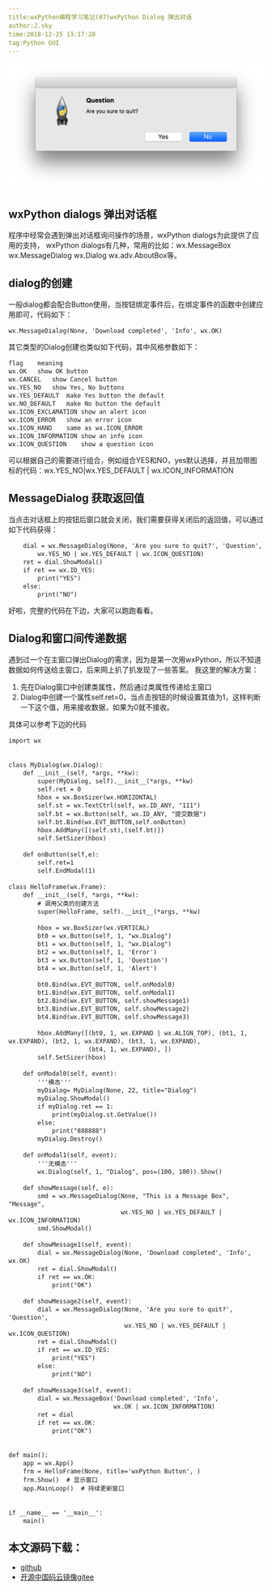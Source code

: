 ```yaml
---
title:wxPython编程学习笔记(07)wxPython Dialog 弹出对话
author:J.sky
time:2018-12-25 13:17:28
tag:Python GUI
---
```


![输入图片说明](assets/images/media/upload/2018/12/Snip20181225_6.png)
## wxPython dialogs 弹出对话框

程序中经常会遇到弹出对话框询问操作的场景，wxPython dialogs为此提供了应用的支持，
wxPython dialogs有几种，常用的比如：wx.MessageBox wx.MessageDialog wx.Dialog wx.adv.AboutBox等。

## dialog的创建

一般dialog都会配合Button使用，当按钮绑定事件后，在绑定事件的函数中创建应用即可，代码如下：

    wx.MessageDialog(None, 'Download completed', 'Info', wx.OK)

其它类型的Dialog创建也类似如下代码，其中风格参数如下：

    flag	meaning
    wx.OK	show OK button
    wx.CANCEL	show Cancel button
    wx.YES_NO	show Yes, No buttons
    wx.YES_DEFAULT	make Yes button the default
    wx.NO_DEFAULT	make No button the default
    wx.ICON_EXCLAMATION	show an alert icon
    wx.ICON_ERROR	show an error icon
    wx.ICON_HAND	same as wx.ICON_ERROR
    wx.ICON_INFORMATION	show an info icon
    wx.ICON_QUESTION	show a question icon

可以根据自己的需要进行组合，例如组合YES和NO，yes默认选择，并且加带图标的代码：wx.YES_NO|wx.YES_DEFAULT | wx.ICON_INFORMATION

## MessageDialog 获取返回值

当点击对话框上的按钮后窗口就会关闭，我们需要获得关闭后的返回值，可以通过如下代码获得：

        dial = wx.MessageDialog(None, 'Are you sure to quit?', 'Question',
            wx.YES_NO | wx.YES_DEFAULT | wx.ICON_QUESTION)
        ret = dial.ShowModal()
        if ret == wx.ID_YES:
            print("YES")
        else:
            print("NO")

好啦，完整的代码在下边，大家可以跑跑看看。

## Dialog和窗口间传递数据

遇到过一个在主窗口弹出Dialog的需求，因为是第一次用wxPython，所以不知道数据如何传送给主窗口，后来网上扒了扒发现了一些答案。
我这里的解决方案：

1. 先在Dialog窗口中创建类属性，然后通过类属性传递给主窗口
2. Dialog中创建一个属性self.ret=0，当点击按钮的时候设置其值为1，这样判断一下这个值，用来接收数据，如果为0就不接收。

具体可以参考下边的代码


    import wx
    
    
    class MyDialog(wx.Dialog):
        def __init__(self, *args, **kw):
            super(MyDialog, self).__init__(*args, **kw)
            self.ret = 0
            hbox = wx.BoxSizer(wx.HORIZONTAL)
            self.st = wx.TextCtrl(self, wx.ID_ANY, "111")
            self.bt = wx.Button(self, wx.ID_ANY, "提交数据")
            self.bt.Bind(wx.EVT_BUTTON,self.onButton)
            hbox.AddMany([(self.st),(self.bt)])
            self.SetSizer(hbox)
    
        def onButton(self,e):
            self.ret=1
            self.EndModal(1)
    
    class HelloFrame(wx.Frame):
        def __init__(self, *args, **kw):
            # 调用父类的创建方法
            super(HelloFrame, self).__init__(*args, **kw)
    
            hbox = wx.BoxSizer(wx.VERTICAL)
            bt0 = wx.Button(self, 1, "wx.Dialog")
            bt1 = wx.Button(self, 1, "wx.Dialog")
            bt2 = wx.Button(self, 1, 'Error')
            bt3 = wx.Button(self, 1, 'Question')
            bt4 = wx.Button(self, 1, 'Alert')
    
            bt0.Bind(wx.EVT_BUTTON, self.onModal0)
            bt1.Bind(wx.EVT_BUTTON, self.onModal1)
            bt2.Bind(wx.EVT_BUTTON, self.showMessage1)
            bt3.Bind(wx.EVT_BUTTON, self.showMessage2)
            bt4.Bind(wx.EVT_BUTTON, self.showMessage3)
    
            hbox.AddMany([(bt0, 1, wx.EXPAND | wx.ALIGN_TOP), (bt1, 1, wx.EXPAND), (bt2, 1, wx.EXPAND), (bt3, 1, wx.EXPAND),
                          (bt4, 1, wx.EXPAND), ])
            self.SetSizer(hbox)
    
        def onModal0(self, event):
            '''模态'''
            myDialog= MyDialog(None, 22, title="Dialog")
            myDialog.ShowModal()
            if myDialog.ret == 1:
                print(myDialog.st.GetValue())
            else:
                print("888888")
            myDialog.Destroy()
    
        def onModal1(self, event):
            '''无模态'''
            wx.Dialog(self, 1, "Dialog", pos=(100, 100)).Show()
    
        def showMessage(self, e):
            smd = wx.MessageDialog(None, "This is a Message Box", "Message",
                                   wx.YES_NO | wx.YES_DEFAULT | wx.ICON_INFORMATION)
            smd.ShowModal()
    
        def showMessage1(self, event):
            dial = wx.MessageDialog(None, 'Download completed', 'Info', wx.OK)
            ret = dial.ShowModal()
            if ret == wx.OK:
                print("OK")
    
        def showMessage2(self, event):
            dial = wx.MessageDialog(None, 'Are you sure to quit?', 'Question',
                                    wx.YES_NO | wx.YES_DEFAULT | wx.ICON_QUESTION)
            ret = dial.ShowModal()
            if ret == wx.ID_YES:
                print("YES")
            else:
                print("NO")
    
        def showMessage3(self, event):
            dial = wx.MessageBox('Download completed', 'Info',
                                 wx.OK | wx.ICON_INFORMATION)
            ret = dial
            if ret == wx.OK:
                print("OK")
    
    
    def main():
        app = wx.App()
        frm = HelloFrame(None, title='wxPython Button', )
        frm.Show()  # 显示窗口
        app.MainLoop()  # 持续更新窗口
    
    
    if __name__ == '__main__':
        main()


## 本文源码下载：

+ [github](https://github.com/bosichong/wxPythonTest/blob/master/wxpy07.py)
+ [开源中国码云镜像gitee](https://gitee.com/J_Sky/wxPythonTest/blob/master/wxpy07.py)
